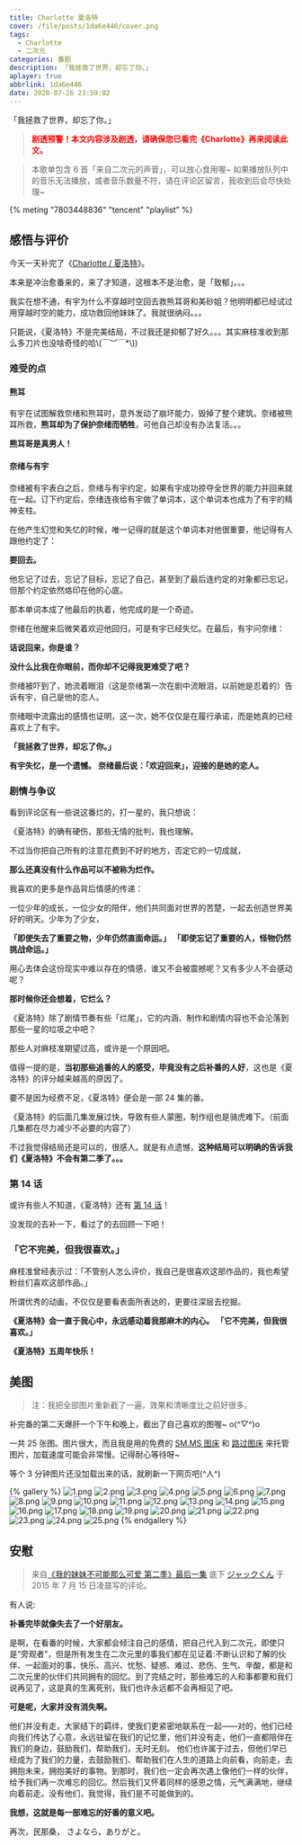 ```yaml
---
title: Charlotte 夏洛特
cover: /file/posts/1da6e446/cover.png
tags:
  - Charlotte
  - 二次元
categories: 番剧
description: 「我拯救了世界，却忘了你。」
aplayer: true
abbrlink: 1da6e446
date: 2020-07-26 23:59:02
---
```


「我拯救了世界，却忘了你。」

> <font color='red'>**剧透预警！本文内容涉及剧透，请确保您已看完《Charlotte》再来阅读此文。**</font>

> 本歌单包含 6 首「来自二次元的声音」，可以放心食用喔~
> 如果播放队列中的音乐无法播放，或者音乐数量不符，请在评论区留言，我收到后会尽快处理~

{% meting "7803448836" "tencent" "playlist" %}

## 感悟与评价

今天一天补完了《[Charlotte / 夏洛特](https://www.bilibili.com/bangumi/media/md2572)》。

本来是冲治愈番来的，来了才知道，这根本不是治愈，是「致郁」。。。

我实在想不通，有宇为什么不穿越时空回去救熊耳哥和美砂姐？他明明都已经试过用穿越时空的能力，成功救回他妹妹了。我就很纳闷。。。

只能说，《夏洛特》不是完美结局，不过我还是抑郁了好久。。。其实麻枝准收到那么多刀片也没啥奇怪的哈\\(￣︶￣*\\))

### 难受的点

#### 熊耳

有宇在试图解救奈绪和熊耳时，意外发动了崩坏能力，毁掉了整个建筑。奈绪被熊耳所救，**熊耳却为了保护奈绪而牺牲**，可他自己却没有办法复活。。。

**熊耳哥是真男人！**

#### 奈绪与有宇

奈绪被有宇表白之后，奈绪与有宇约定，如果有宇成功掠夺全世界的能力并回来就在一起。订下约定后，奈绪连夜给有宇做了单词本，这个单词本也成为了有宇的精神支柱。

在他产生幻觉和失忆的时候，唯一记得的就是这个单词本对他很重要，他记得有人跟他约定了：

**要回去。**

他忘记了过去，忘记了目标，忘记了自己，甚至到了最后连约定的对象都已忘记，但那个约定依然烙印在他的心底。

那本单词本成了他最后的执着，他完成的是一个奇迹。

奈绪在他醒来后微笑着欢迎他回归，可是有宇已经失忆。在最后，有宇问奈绪：

**话说回来，你是谁？**

**没什么比我在你眼前，而你却不记得我更难受了吧？**

奈绪被吓到了，她流着眼泪（这是奈绪第一次在剧中流眼泪，以前她是忍着的）告诉有宇，自己是他的恋人。

奈绪眼中流露出的感情也证明，这一次，她不仅仅是在履行承诺，而是她真的已经喜欢上了有宇。

**「我拯救了世界，却忘了你。」**

**有宇失忆，是一个遗憾。**
**奈绪最后说：「欢迎回来」，迎接的是她的恋人。**

### 剧情与争议

看到评论区有一些说这番烂的，打一星的，我只想说：

《夏洛特》的确有硬伤，那些无情的批判，我也理解。

不过当你把自己所有的注意花费到不好的地方，否定它的一切成就，

**那么还真没有什么作品可以不被称为烂作。**

我喜欢的更多是作品背后情感的传递：

一位少年的成长，一位少女的陪伴，他们共同面对世界的苦楚，一起去创造世界美好的明天。少年为了少女，

**「即使失去了重要之物，少年仍然直面命运。」**
**「即使忘记了重要的人，怪物仍然挑战命运。」**

用心去体会这份现实中难以存在的情感，谁又不会被震撼呢？又有多少人不会感动呢？

**那时候你还会想着，它烂么？**

《夏洛特》除了剧情节奏有些「烂尾」，它的内涵、制作和剧情内容也不会沦落到那些一星的垃圾之中吧？

那些人对麻枝准期望过高，或许是一个原因吧。

值得一提的是，**当初那些追番的人的感受，毕竟没有之后补番的人好**，这也是《夏洛特》的评分越来越高的原因了。

要不是因为经费不足，《夏洛特》便会是一部 24 集的番。

《夏洛特》的后面几集发展过快，导致有些人蒙圈，制作组也是骑虎难下。（前面几集都在尽力减少不必要的内容了）

不过我觉得结局还是可以的，很感人。就是有点遗憾，**这种结局可以明确的告诉我们《夏洛特》不会有第二季了。。。**

### 第 14 话

或许有些人不知道，《夏洛特》还有 [第 14 话](https://www.bilibili.com/bangumi/play/ep100895)！

没发现的去补一下，看过了的去回顾一下吧！

### 「它不完美，但我很喜欢。」

麻枝准曾经表示过：「不管别人怎么评价，我自己是很喜欢这部作品的，我也希望粉丝们喜欢这部作品。」

所谓优秀的动画，不仅仅是要看表面所表达的，更要往深层去挖掘。

**《夏洛特》会一直于我心中，永远感动着我那麻木的内心。**
**「它不完美，但我很喜欢。」**

**《夏洛特》五周年快乐！**

## 美图

> 注：我把全部图片重新截了一遍，效果和清晰度比之前好很多。

补完番的第二天爆肝一个下午和晚上，截出了自己喜欢的图喔~ o(^▽^)o

一共 25 张图。图片很大，而且我是用的免费的 [SM.MS 图床](https://sm.ms/) 和 [路过图床](https://imgchr.com/) 来托管图片，加载速度可能会非常慢。记得耐心等待呀~

等个 3 分钟图片还没加载出来的话，就刷新一下网页吧(^人^)

{% gallery %}
![1.png](https://i.loli.net/2020/07/30/gCItmRGnYSLkdVj.png)
![2.png](https://i.loli.net/2020/07/30/avPn6Uh8LRHDlAm.png)
![3.png](https://i.loli.net/2020/07/30/78hewMQY6yLOcn2.png)
![4.png](https://i.loli.net/2020/07/30/1wJN9MErs7O23aK.png)
![5.png](https://i.loli.net/2020/07/30/NqSKJwp9FPEtWo3.png)
![6.png](https://i.loli.net/2020/07/30/jFOzQZDloK47RrT.png)
![7.png](https://i.loli.net/2020/07/30/A2yqWxJS9sPdiz4.png)
![8.png](https://i.loli.net/2020/07/30/aVtUlJWRv6SN2Ek.png)
![9.png](https://i.loli.net/2020/07/30/XxNRAYzw1LTQ5qH.png)
![10.png](https://i.loli.net/2020/07/30/cw4YFlSkXIz9iug.png)
![11.png](https://i.loli.net/2020/07/30/Jte3sgP6cVrUSZ2.png)
![12.png](https://i.loli.net/2020/07/30/y6Drq793Xal54vc.png)
![13.png](https://i.loli.net/2020/07/30/QM621XzF9GqfbJL.png)
![14.png](https://i.loli.net/2020/07/30/38nk2fVWeGFpwJH.png)
![15.png](https://i.loli.net/2020/07/30/zkH3Wa752pf1KLN.png)
![16.png](https://i.loli.net/2020/07/30/y5FtHPIGurAq9wp.png)
![17.png](https://s1.ax1x.com/2020/08/01/a3hLjg.png)
![18.png](https://i.loli.net/2020/07/30/eXQJnrs214UtY8a.png)
![19.png](https://i.loli.net/2020/07/30/wMAatpDqKlSXGij.png)
![20.png](https://i.loli.net/2020/07/30/tmai1D2wE4ofzgX.png)
![21.png](https://i.loli.net/2020/07/30/jdaFhRg2UnPoVYC.png)
![22.png](https://i.loli.net/2020/08/01/KrdC5AOYSx9Q2FZ.png)
![23.png](https://i.loli.net/2020/08/01/e89qdfYAtKFZzgn.png)
![24.png](https://i.loli.net/2020/08/01/VLuWCH2PM9zqmil.png)
![25.png](https://i.loli.net/2020/08/01/ZouO4lhEJmvf8qQ.png)
{% endgallery %}

## 安慰

> 来自[《我的妹妹不可能那么可爱 第二季》最后一集](https://www.bilibili.com/bangumi/play/ep65191) 底下 [ジャックくん](https://space.bilibili.com/10035466) 于 2015 年 7 月 15 日凌晨写的评论。

有人说:

**补番完毕就像失去了一个好朋友。**

是啊，在看番的时候，大家都会倾注自己的感情，把自己代入到二次元，即使只是“旁观者”，但是所有发生在二次元里的事我们都在见证着:不断认识和了解的伙伴、一起面对的事，快乐、高兴、忧愁、疑惑、难过、悲伤、生气、辛酸，都是和二次元里的伙伴们共同拥有的回忆。到了完结之时，那些难忘的人和事都要和我们说再见了，这是真的生离死别，我们也许永远都不会再相见了吧。

**可是呢，大家并没有消失啊。**

他们并没有走，大家结下的羁绊，使我们更紧密地联系在一起——对的，他们已经向我们传达了心意，永远驻留在我们的记忆里，他们并没有走，他们一直都陪伴在我们的身边，鼓励我们，帮助我们，无时无刻。
他们也许属于过去，但他们早已经成为了我们的力量，去鼓励我们、帮助我们在人生的道路上向前看，向前走，去拥抱未来，拥抱美好的事物。到那时，我们也一定会再次遇上像他们一样的伙伴，给予我们再一次难忘的回忆。然后我们又怀着同样的感恩之情，元气满满地，继续向着前走。没有他们，我觉得，我们是不可能做到的。

**我想，这就是每一部难忘的好番的意义吧。**

再次，民那桑，
さよなら，ありがと。